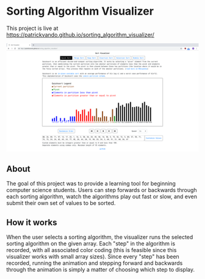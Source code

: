<h1>Sorting Algorithm Visualizer</h1>

This project is live at https://patrickvando.github.io/sorting_algorithm_visualizer/

![Demo Screencap](/assets/screencap.png "Sorting Algorithm Visualizer")

<h2>About</h2>

The goal of this project was to provide a learning tool for beginning computer science students. Users can step forwards or backwards through each sorting algorithm, watch the algorithms play out fast or slow, and even submit their own set of values to be sorted.

<h2>How it works</h2>

When the user selects a sorting algorithm, the visualizer runs the selected sorting algorithm on the given array. Each "step" in the algorithm is recorded, with all associated color coding (this is feasible since this visualizer works with small array sizes). Since every "step" has been recorded, running the animation and stepping forward and backwards through the animation is simply a matter of choosing which step to display.
